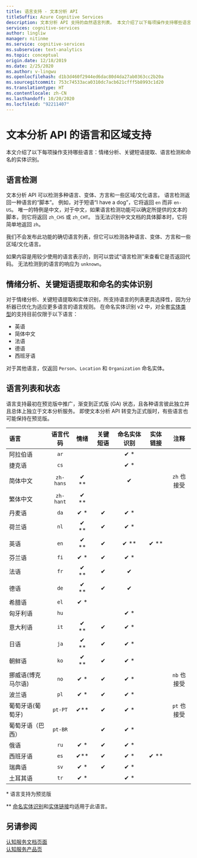 ```yaml
---
title: 语言支持 - 文本分析 API
titleSuffix: Azure Cognitive Services
description: 文本分析 API 支持的自然语言列表。 本文介绍了以下每项操作支持哪些语言：情绪分析、关键短语提取、语言检测和实体识别。
services: cognitive-services
author: lingliw
manager: nitinme
ms.service: cognitive-services
ms.subservice: text-analytics
ms.topic: conceptual
origin.date: 12/18/2019
ms.date: 2/25/2020
ms.author: v-lingwu
ms.openlocfilehash: d1b3d460f2944ed6dac80d4da27ab0363cc2b20a
ms.sourcegitcommit: 753c74533aca0310dc7acb621cfff5b8993c1d20
ms.translationtype: HT
ms.contentlocale: zh-CN
ms.lasthandoff: 10/20/2020
ms.locfileid: "92211407"
---
```

# <a name="language-and-region-support-for-the-text-analytics-api"></a>文本分析 API 的语言和区域支持

本文介绍了以下每项操作支持哪些语言：情绪分析、关键短语提取、语言检测和命名的实体识别。

## <a name="language-detection"></a>语言检测

文本分析 API 可以检测多种语言、变体、方言和一些区域/文化语言。  语言检测返回一种语言的“脚本”。 例如，对于短语“I have a dog”，它将返回 `en` 而非 `en-US`。 唯一的特例是中文，对于中文，如果语言检测功能可以确定所提供的文本的脚本，则它将返回 `zh_CHS` 或 `zh_CHT`。 当无法识别中文文档的具体脚本时，它将简单地返回 `zh`。

我们不会发布此功能的确切语言列表，但它可以检测各种语言、变体、方言和一些区域/文化语言。 

如果内容是用较少使用的语言表示的，则可以尝试“语言检测”来查看它是否返回代码。 无法检测到的语言的响应为 `unknown`。

## <a name="sentiment-analysis-key-phrase-extraction-and-named-entity-recognition"></a>情绪分析、关键短语提取和命名的实体识别

对于情绪分析、关键短语提取和实体识别，所支持语言的列表更具选择性，因为分析器已优化为适应更多语言的语言规则。 在命名实体识别 v2 中，对全套[实体类型](how-tos/text-analytics-how-to-entity-linking.md)的支持目前仅限于以下语言： 
* 英语
* 简体中文
* 法语
* 德语
* 西班牙语

对于其他语言，仅返回 `Person`、`Location` 和 `Organization` 命名实体。

## <a name="language-list-and-status"></a>语言列表和状态

语言支持最初在预览版中推广，渐变到正式版 (GA) 状态，且各种语言彼此独立并且总体上独立于文本分析服务。 即使文本分析 API 转变为正式版时，有些语言也可能保持在预览版。

| 语言              | 语言代码 | 情绪 | 关键短语 | 命名实体识别 | 实体链接 |       注释        |
|:----------------------|:-------------:|:---------:|:-----------:|:------------------------:|:--------------:|:------------------:|
| 阿拉伯语                |     `ar`      |           |             |           ✔ \*           |                |                    |
| 捷克语                 |     `cs`      |           |             |           ✔ \*           |                |                    |
| 简体中文    |   `zh-hans`   |  ✔ \*\*   |             |            ✔             |                | `zh` 也接受                   |
| 繁体中文   |   `zh-hant`   |  ✔ \*\*   |             |                          |                |                    |
| 丹麦语                |     `da`      |   ✔ \*    |      ✔      |           ✔ \*           |                |                    |
| 荷兰语                 |     `nl`      |   ✔ \**   |      ✔      |           ✔ \*           |                |                    |
| 英语               |     `en`      |   ✔ \**   |      ✔      |          ✔ \*\*          |     ✔ \**      |                    |
| 芬兰语               |     `fi`      |   ✔ \*    |      ✔      |           ✔ \*           |                |                    |
| 法语                |     `fr`      |   ✔ \**   |      ✔      |            ✔             |                |                    |
| 德语                |     `de`      |   ✔ \**   |      ✔      |            ✔             |                |                    |
| 希腊语                 |     `el`      |   ✔ \*    |             |                          |                |                    |
| 匈牙利语             |     `hu`      |           |             |           ✔ \*           |                |                    |
| 意大利语               |     `it`      |   ✔ \**   |      ✔      |           ✔ \*           |                |                    |
| 日语              |     `ja`      |   ✔ \**   |      ✔      |           ✔ \*           |                |                    |
| 朝鲜语                |     `ko`      |   ✔ \*\*  |      ✔      |           ✔ \*           |                |                    |
| 挪威语(博克马尔语)   |     `no`      |   ✔ \*    |      ✔      |           ✔ \*           |                | `nb` 也接受                   |
| 波兰语                |     `pl`      |   ✔ \*    |      ✔      |           ✔ \*           |                |                    |
| 葡萄牙语(葡萄牙) |    `pt-PT`    |   ✔\**    |      ✔      |           ✔ \*           |                | `pt` 也接受 |
| 葡萄牙语（巴西）   |    `pt-BR`    |           |      ✔      |           ✔ \*           |                |                    |
| 俄语               |     `ru`      |   ✔ \*    |      ✔      |           ✔ \*           |                |                    |
| 西班牙语               |     `es`      |   ✔\**    |      ✔      |           ✔ \*           |     ✔ \**      |                    |
| 瑞典语               |     `sv`      |   ✔ \*    |      ✔      |           ✔ \*           |                |                    |
| 土耳其语               |     `tr`      |   ✔ \*    |             |           ✔ \*           |                |                    |

\* 语言支持为预览版

\*\* [命名实体识别](how-tos/text-analytics-how-to-entity-linking.md#named-entity-recognition-ner)和[实体链接](how-tos/text-analytics-how-to-entity-linking.md#entity-linking)均适用于此语言。    

## <a name="see-also"></a>另请参阅

[认知服务文档页面](/cognitive-services/)   
[认知服务产品页](https://www.azure.cn/home/features/cognitive-services/)

<!-- Update_Description: wording update -->